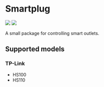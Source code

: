 # Smartplug

![](https://img.shields.io/crates/v/smartplug.svg) ![](https://docs.rs/smartplug/badge.svg)

A small package for controlling smart outlets.

## Supported models

### TP-Link

- HS100
- HS110